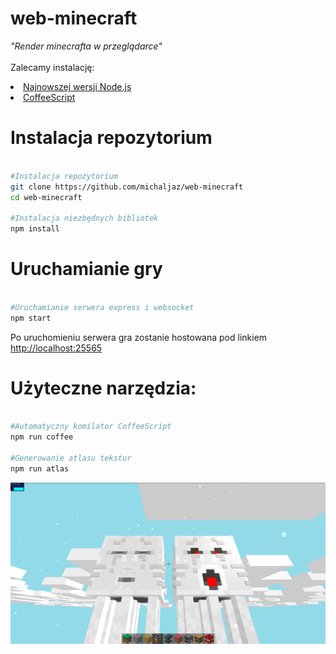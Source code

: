 # web-minecraft
<i>"Render minecrafta w przeglądarce"</i><br><br>
Zalecamy instalację:<br>
<li>
	<a href="#">Najnowszej wersji Node.js</a>
</li>
<li>
	<a href="#">CoffeeScript</a>
</li>
<h1>Instalacja repozytorium</h1>

```bash

#Instalacja repozytorium
git clone https://github.com/michaljaz/web-minecraft
cd web-minecraft

#Instalacja niezbędnych bibliotek
npm install

```

<h1>Uruchamianie gry</h1>

```bash

#Uruchamianie serwera express i websocket
npm start

```

Po uruchomieniu serwera gra zostanie hostowana pod linkiem <a href="http://localhost:25565">http://localhost:25565</a>

<h1>Użyteczne narzędzia:</h1>

```bash

#Automatyczny komilator CoffeeScript
npm run coffee

#Generowanie atlasu tekstur
npm run atlas

```

<img src="src/screenshot.png"
     alt="screenshot"
     style="float: left; margin-right: 10px;" />
     <br><br>
